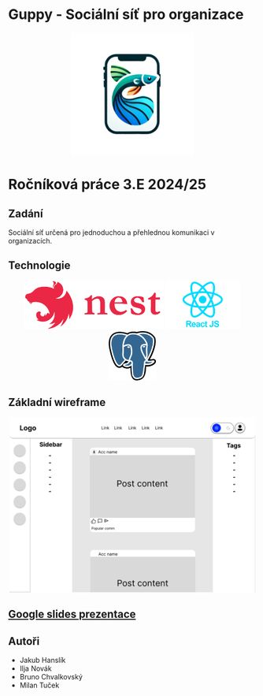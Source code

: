 # Guppy - Sociální síť pro organizace
<p align="center">
<img src="docs/guppy.png" alt="Guppy logo" width="250"/>
</p>

# Ročníková práce 3.E 2024/25

## Zadání
Sociální síť určená pro jednoduchou a přehlednou komunikaci v organizacích. 

## Technologie
<p align="center">
<img src="docs/nestjs.svg" alt="Nest JS" height="100"/>
<img src="docs/reactjs.png" alt="React JS" height="100"/>
<img src="docs/postgresql.png" alt="Postgresql" height="100"/>
</p>

## Základní wireframe
<p align="center">
<img src="docs/image.png" alt="Wireframe" width="500"/>
</p>

## [Google slides prezentace](https://docs.google.com/presentation/d/1WO7o9d8nuaDlQJwYxuhdWE-_Z83ZtpZJ_-LlbMAXY2E/edit?usp=sharing)

## Autoři
- Jakub Hanslík
- Ilja Novák
- Bruno Chvalkovský
- Milan Tuček
